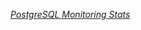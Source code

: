 *[PostgreSQL Monitoring Stats](http://www.postgresql.org/docs/current/static/monitoring-stats.html)*
